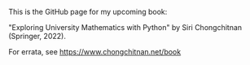 This is the GitHub page for my upcoming book:

"Exploring University Mathematics with Python" by Siri Chongchitnan (Springer, 2022).

For errata, see https://www.chongchitnan.net/book

